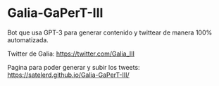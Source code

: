 # Galia-GaPerT-III

Bot que usa GPT-3 para generar contenido y twittear de manera 100% automatizada.

Twitter de Galia: https://twitter.com/Galia_III

Pagina para poder generar y subir los tweets: https://satelerd.github.io/Galia-GaPerT-III/
